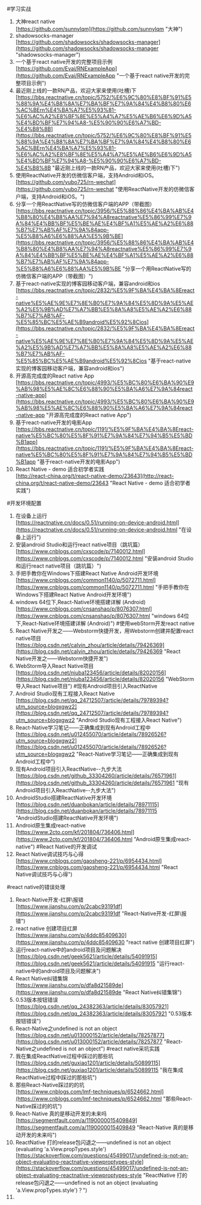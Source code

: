 
#学习实战
1. 大神react native<br>[https://github.com/sunnylqm](https://github.com/sunnylqm "大神")
2. shadowsocks-manager<br>[https://github.com/shadowsocks/shadowsocks-manager](https://github.com/shadowsocks/shadowsocks-manager "shadowsocks-manager")
3. 一个基于react native开发的完整项目示例<br>[https://github.com/Evai/RNExampleApp](https://github.com/Evai/RNExampleApp "一个基于react native开发的完整项目示例")
4. 最近刚上线的一款RN产品，欢迎大家来使用(吐槽)下<br>[https://bbs.reactnative.cn/topic/5752/%E6%9C%80%E8%BF%91%E5%88%9A%E4%B8%8A%E7%BA%BF%E7%9A%84%E4%B8%80%E6%AC%BErn%E4%BA%A7%E5%93%81-%E6%AC%A2%E8%BF%8E%E5%A4%A7%E5%AE%B6%E6%9D%A5%E4%BD%BF%E7%94%A8-%E5%90%90%E6%A7%BD-%E4%B8%8B](https://bbs.reactnative.cn/topic/5752/%E6%9C%80%E8%BF%91%E5%88%9A%E4%B8%8A%E7%BA%BF%E7%9A%84%E4%B8%80%E6%AC%BErn%E4%BA%A7%E5%93%81-%E6%AC%A2%E8%BF%8E%E5%A4%A7%E5%AE%B6%E6%9D%A5%E4%BD%BF%E7%94%A8-%E5%90%90%E6%A7%BD-%E4%B8%8B "最近刚上线的一款RN产品，欢迎大家来使用(吐槽)下")
5. 使用ReactNative开发的仿微信客户端，支持Android和iOS。<br>[https://github.com/yubo725/rn-wechat](https://github.com/yubo725/rn-wechat "使用ReactNative开发的仿微信客户端，支持Android和iOS。")
6. 分享一个用ReactNative写的仿微信客户端的APP（带截图）<br>[https://bbs.reactnative.cn/topic/3956/%E5%88%86%E4%BA%AB%E4%B8%80%E4%B8%AA%E7%94%A8reactnative%E5%86%99%E7%9A%84%E4%BB%BF%E5%BE%AE%E4%BF%A1%E5%AE%A2%E6%88%B7%E7%AB%AF%E7%9A%84app-%E5%B8%A6%E6%88%AA%E5%9B%BE](https://bbs.reactnative.cn/topic/3956/%E5%88%86%E4%BA%AB%E4%B8%80%E4%B8%AA%E7%94%A8reactnative%E5%86%99%E7%9A%84%E4%BB%BF%E5%BE%AE%E4%BF%A1%E5%AE%A2%E6%88%B7%E7%AB%AF%E7%9A%84app-%E5%B8%A6%E6%88%AA%E5%9B%BE "分享一个用ReactNative写的仿微信客户端的APP（带截图）")
7. 基于react-native实现的博客园移动客户端，兼容android和ios<br>[https://bbs.reactnative.cn/topic/2832/%E5%9F%BA%E4%BA%8Ereact-native%E5%AE%9E%E7%8E%B0%E7%9A%84%E5%8D%9A%E5%AE%A2%E5%9B%AD%E7%A7%BB%E5%8A%A8%E5%AE%A2%E6%88%B7%E7%AB%AF-%E5%85%BC%E5%AE%B9android%E5%92%8Cios](https://bbs.reactnative.cn/topic/2832/%E5%9F%BA%E4%BA%8Ereact-native%E5%AE%9E%E7%8E%B0%E7%9A%84%E5%8D%9A%E5%AE%A2%E5%9B%AD%E7%A7%BB%E5%8A%A8%E5%AE%A2%E6%88%B7%E7%AB%AF-%E5%85%BC%E5%AE%B9android%E5%92%8Cios "基于react-native实现的博客园移动客户端，兼容android和ios")
8. 开源高完成度的React native App<br>[https://bbs.reactnative.cn/topic/4993/%E5%BC%80%E6%BA%90%E9%AB%98%E5%AE%8C%E6%88%90%E5%BA%A6%E7%9A%84react-native-app](https://bbs.reactnative.cn/topic/4993/%E5%BC%80%E6%BA%90%E9%AB%98%E5%AE%8C%E6%88%90%E5%BA%A6%E7%9A%84react-native-app "开源高完成度的React native App")
9. 基于react-native开发的电影App<br>[https://bbs.reactnative.cn/topic/1191/%E5%9F%BA%E4%BA%8Ereact-native%E5%BC%80%E5%8F%91%E7%9A%84%E7%94%B5%E5%BD%B1app](https://bbs.reactnative.cn/topic/1191/%E5%9F%BA%E4%BA%8Ereact-native%E5%BC%80%E5%8F%91%E7%9A%84%E7%94%B5%E5%BD%B1app "基于react-native开发的电影App")
10. React Native - demo 适合初学者实践<br>[http://react-china.org/t/react-native-demo/23643](http://react-china.org/t/react-native-demo/23643 "React Native - demo 适合初学者实践")

#开发环境配置
1. 在设备上运行<br>[https://reactnative.cn/docs/0.51/running-on-device-android.html](https://reactnative.cn/docs/0.51/running-on-device-android.html "在设备上运行")
2. 安装android Studio和运行react native项目（跳坑篇）<br>[https://www.cnblogs.com/cxscode/p/7140012.html](https://www.cnblogs.com/cxscode/p/7140012.html "安装android Studio和运行react native项目（跳坑篇）")
3. 手把手教你在Windows下搭建React Native Android开发环境<br>[https://www.cnblogs.com/common1140/p/5072711.html](https://www.cnblogs.com/common1140/p/5072711.html "手把手教你在Windows下搭建React Native Android开发环境")
4. windows 64位下,React-Native环境搭建详解 (Android)<br>[https://www.cnblogs.com/cnsanshao/p/8076307.html](https://www.cnblogs.com/cnsanshao/p/8076307.html "windows 64位下,React-Native环境搭建详解 (Android)")
#使用webStorm开发react native
3. React Native开发之——Webstorm快捷开发，用Webstorm创建并配置react native项目<br>[https://blog.csdn.net/calvin_zhou/article/details/79426369](https://blog.csdn.net/calvin_zhou/article/details/79426369 "React Native开发之——Webstorm快捷开发")
4. WebStorm导入React Native项目<br>[https://blog.csdn.net/niuba123456/article/details/82020156](https://blog.csdn.net/niuba123456/article/details/82020156 "WebStorm导入React Native项目")
#现有Android项目引入ReactNative
1. Android Studio现有工程接入React Native<br>[https://blog.csdn.net/qq_24712507/article/details/79789394?utm_source=blogxgwz2](https://blog.csdn.net/qq_24712507/article/details/79789394?utm_source=blogxgwz2 "Android Studio现有工程接入React Native")
2. React-Native学习笔记——正确集成到现有Android工程中<br>[https://blog.csdn.net/u012455070/article/details/78926526?utm_source=blogxgwz2](https://blog.csdn.net/u012455070/article/details/78926526?utm_source=blogxgwz2 "React-Native学习笔记——正确集成到现有Android工程中")
3. 现有Android项目引入ReactNative--九步大法<br>[https://blog.csdn.net/github_33304260/article/details/76571961](https://blog.csdn.net/github_33304260/article/details/76571961 "现有Android项目引入ReactNative--九步大法")
4. AndroidStudio搭建ReactNative开发环境<br>[https://blog.csdn.net/duanbokan/article/details/78971115](https://blog.csdn.net/duanbokan/article/details/78971115 "AndroidStudio搭建ReactNative开发环境")
5. Android原生集成react-native<br>[https://www.2cto.com/kf/201804/736406.html](https://www.2cto.com/kf/201804/736406.html "Android原生集成react-native")
#React Native的开发调试
1. React Native调试技巧与心得<br>[https://www.cnblogs.com/gaosheng-221/p/6954434.html](https://www.cnblogs.com/gaosheng-221/p/6954434.html "React Native调试技巧与心得")

#react native的错误处理
1. React-Native开发-红屏\报错<br>[https://www.jianshu.com/p/2cabc93191df](https://www.jianshu.com/p/2cabc93191df "React-Native开发-红屏\报错")
2. react native 创建项目红屏<br>[https://www.jianshu.com/p/4ddc85409630](https://www.jianshu.com/p/4ddc85409630 "react native 创建项目红屏")
3. 运行react-native中的android项目及问题解决<br>[https://blog.csdn.net/geek5621/article/details/54091915](https://blog.csdn.net/geek5621/article/details/54091915 "运行react-native中的android项目及问题解决")
4. React Native纠错集锦<br>[https://www.jianshu.com/p/dfa8d21589de](https://www.jianshu.com/p/dfa8d21589de "React Native纠错集锦")
5. 0.53版本按钮错误<br>[https://blog.csdn.net/qq_24382363/article/details/83057921](https://blog.csdn.net/qq_24382363/article/details/83057921 "0.53版本按钮错误")
6. React-Native之undefined is not an object<br>[https://blog.csdn.net/u013000152/article/details/78257877](https://blog.csdn.net/u013000152/article/details/78257877 "React-Native之undefined is not an object")
#react native采坑实践
1. 我在集成ReactNative过程中踩过的那些坑<br>[https://blog.csdn.net/guxiao1201/article/details/50899115](https://blog.csdn.net/guxiao1201/article/details/50899115 "我在集成ReactNative过程中踩过的那些坑")
2. 那些React-Native踩过的的坑<br>[https://www.cnblogs.com/lmf-techniques/p/6524662.html](https://www.cnblogs.com/lmf-techniques/p/6524662.html "那些React-Native踩过的的坑")
3. React-Native 真的是移动开发的未来吗<br>[https://segmentfault.com/a/1190000015409849](https://segmentfault.com/a/1190000015409849 "React-Native 真的是移动开发的未来吗")
4. ReactNative 打的release包闪退之——undefined is not an object (evaluating 'a.View.propTypes.style')<br>[https://stackoverflow.com/questions/45499017/undefined-is-not-an-object-evaluating-reactnative-viewproptypes-style](https://stackoverflow.com/questions/45499017/undefined-is-not-an-object-evaluating-reactnative-viewproptypes-style "ReactNative 打的release包闪退之——undefined is not an object (evaluating 'a.View.propTypes.style')？")
5. 

